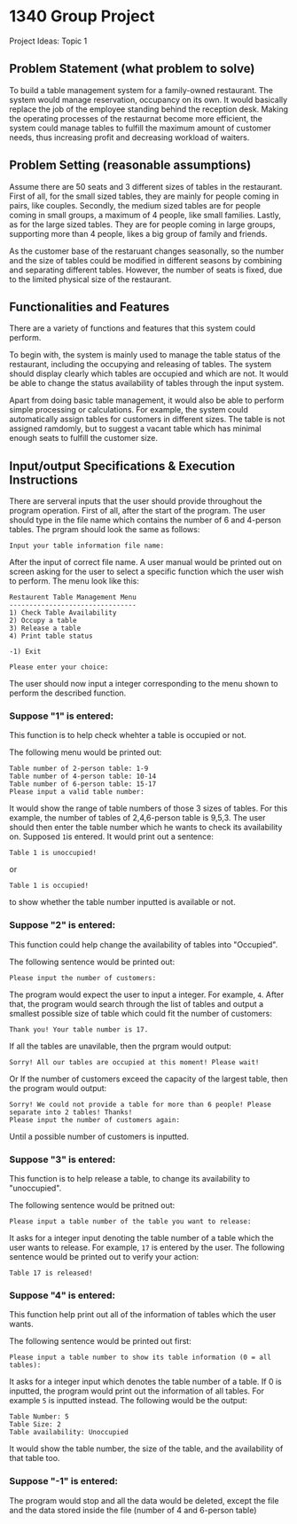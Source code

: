 # 1340 Group Project
Project Ideas: Topic 1

## Problem Statement (what problem to solve)
To build a table management system for a family-owned restaurant. The system would manage reservation, occupancy on its own. It would basically replace the job of the employee standing behind the reception desk. Making the operating processes of the restaurnat become more efficient, the system could manage tables to fulfill the maximum amount of customer needs, thus increasing profit and decreasing workload of waiters.

## Problem Setting (reasonable assumptions)
Assume there are 50 seats and 3 different sizes of tables in the restaurant. First of all, for the small sized tables, they are mainly for people coming in pairs, like couples. Secondly, the medium sized tables are for people coming in small groups, a maximum of 4 people, like small families. Lastly, as for the large sized tables. They are for people coming in large groups, supporting more than 4 people, likes a big group of family and friends.

As the customer base of the restaruant changes seasonally, so the number and the size of tables could be modified in different seasons by combining and separating different tables. However, the number of seats is fixed, due to the limited physical size of the restaurant. 

## Functionalities and Features
There are a variety of functions and features that this system could perform.

To begin with, the system is mainly used to manage the table status of the restaurant, including the occupying and releasing of tables. The system should display clearly which tables are occupied and which are not. It would be able to change the status availability of tables through the input system.

Apart from doing basic table management, it would also be able to perform simple processing or calculations. For example, the system could automatically assign tables for customers in different sizes. The table is not assigned ramdomly, but to suggest a vacant table which has minimal enough seats to fulfill the customer size.

## Input/output Specifications & Execution Instructions
There are serveral inputs that the user should provide throughout the program operation.
First of all, after the start of the program. The user should type in the file name which contains the number of 6 and 4-person tables. The prgram should look the same as follows:
```
Input your table information file name: 
```
After the input of correct file name. A user manual would be printed out on screen asking for the user to select a specific function which the user wish to perform. The menu look like this:
```
Restaurent Table Management Menu
--------------------------------
1) Check Table Availability
2) Occupy a table
3) Release a table
4) Print table status

-1) Exit

Please enter your choice: 
```
The user should now input a integer corresponding to the menu shown to perform the described function.
### Suppose "1" is entered:
This function is to help check whehter a table is occupied or not.

The following menu would be printed out:
```
Table number of 2-person table: 1-9
Table number of 4-person table: 10-14
Table number of 6-person table: 15-17
Please input a valid table number: 
```
It would show the range of table numbers of those 3 sizes of tables. For this example, the number of tables of 2,4,6-person table is 9,5,3. 
The user should then enter the table number which he wants to check its availability on. Supposed ```1```is entered. It would print out a sentence:
```
Table 1 is unoccupied!
```
or
```
Table 1 is occupied!
```
to show whether the table number inputted is available or not.

### Suppose "2" is entered:
This function could help change the availability of tables into "Occupied".

The following sentence would be printed out:
```
Please input the number of customers:
```
The program would expect the user to input a integer. For example, ```4```.
After that, the program would search through the list of tables and output a smallest possible size of table which could fit the number of customers:
```
Thank you! Your table number is 17.
```
If all the tables are unavilable, then the prgram would output:
```
Sorry! All our tables are occupied at this moment! Please wait!
```
Or If the number of customers exceed the capacity of the largest table, then the program would output:
```
Sorry! We could not provide a table for more than 6 people! Please separate into 2 tables! Thanks!
Please input the number of customers again: 
```
Until a possible number of customers is inputted.

### Suppose "3" is entered:
This function is to help release a table, to change its availability to "unoccupied".

The following sentence would be pritned out:
```
Please input a table number of the table you want to release: 
```
It asks for a integer input denoting the table number of a table which the user wants to release. For example, ```17``` is entered by the user. The following sentence would be printed out to verify your action:
```
Table 17 is released!
```

### Suppose "4" is entered:
This function help print out all of the information of tables which the user wants. 

The following sentence would be printed out first:
```
Please input a table number to show its table information (0 = all tables): 
```
It asks for a integer input which denotes the table number of a table. If 0 is inputted, the program would print out the information of all tables. For example ```5``` is inputted instead. The following would be the output:
```
Table Number: 5
Table Size: 2
Table availability: Unoccupied
```
It would show the table number, the size of the table, and the availability of that table too.

### Suppose "-1" is entered:
The program would stop and all the data would be deleted, except the file and the data stored inside the file (number of 4 and 6-person table)
